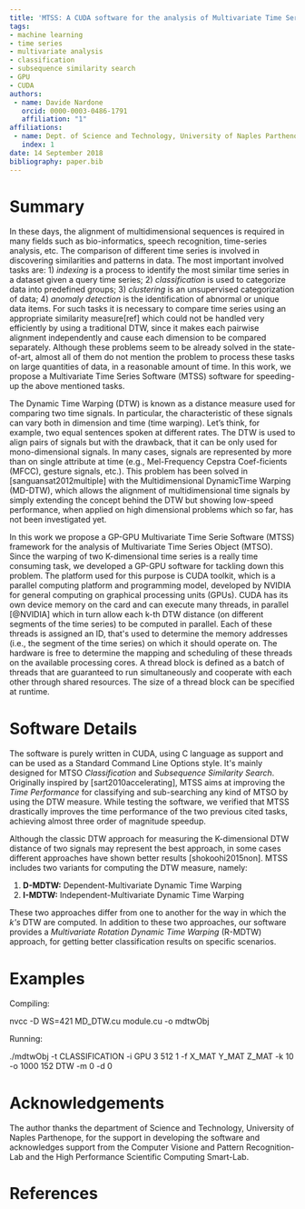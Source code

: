 ```yaml
---
title: 'MTSS: A CUDA software for the analysis of Multivariate Time Series'
tags:
- machine learning
- time series
- multivariate analysis
- classification
- subsequence similarity search
- GPU
- CUDA
authors:
 - name: Davide Nardone
   orcid: 0000-0003-0486-1791
   affiliation: "1"
affiliations:
 - name: Dept. of Science and Technology, University of Naples Parthenope
   index: 1
date: 14 September 2018
bibliography: paper.bib
---
```


# Summary
In these days, the alignment of multidimensional sequences is required in many fields such as bio-informatics, speech recognition, time-series analysis, etc. The comparison of different time series is involved in discovering similarities and patterns in data. The most important involved tasks are: 1) *indexing* is a process to identify the most similar time series in a dataset given a query time series; 2) *classification* is used to categorize data into predefined groups; 3) *clustering* is an unsupervised categorization of data; 4) *anomaly detection* is the identification of abnormal or unique data items. For such tasks it is necessary to compare time series using an appropriate similarity measure[ref] which could not be handled very efficiently by using a traditional DTW, since it makes each pairwise alignment independently and cause each dimension to be compared separately. Although these problems seem to be already solved in the state-of-art, almost all of them do not mention the problem to process these tasks on large quantities of data, in a reasonable amount of time. In this work, we propose a Multivariate Time Series Software (MTSS) software for speeding-up the above mentioned tasks.

The Dynamic Time Warping (DTW) is known as a distance measure used for comparing two time signals. In particular, the  characteristic of these  signals can vary both in dimension and time (time warping). Let’s think, for example, two equal sentences spoken at different rates. The DTW is used to align pairs of signals but with the drawback, that it can be only used for mono-dimensional signals. In many cases, signals are represented by more than on single attribute at time (e.g., Mel-Frequency Cepstra Coef-ficients (MFCC), gesture signals, etc.). This problem has been solved in [sanguansat2012multiple] with the Multidimensional DynamicTime Warping (MD-DTW), which allows the alignment of multidimensional time signals by simply extending the concept behind the DTW but showing low-speed performance, when applied on high dimensional problems which so far, has not been investigated yet.

In this work we propose a GP-GPU Multivariate Time Serie Software (MTSS) framework for the analysis of Multivariate Time Series Object (MTSO). Since the warping of two K-dimensional time series is a really time consuming task, we developed a GP-GPU software for tackling down this problem. The platform used for this purpose is CUDA toolkit, which is a parallel computing platform and programming model, developed by NVIDIA for general computing on graphical processing units (GPUs). CUDA has its own device memory on the card and can execute many threads, in parallel [@NVIDIA] which in turn allow each k-th DTW distance (on different segments of the time series) to be computed in parallel. Each of these threads is assigned an ID, that's used to determine the memory addresses (i.e., the segment of the time series) on which it should operate on. The hardware is free to determine the mapping and scheduling of these threads on the available processing cores. A thread block is defined as a batch of threads that are guaranteed to run simultaneously and cooperate with each other through shared resources. The size of a thread block can be specified at runtime.

# Software Details
The software is purely written in CUDA, using C language as support and can be used as a Standard Command Line Options style. It's mainly designed for MTSO *Classification* and *Subsequence Similarity Search*. Originally inspired by [sart2010accelerating], MTSS aims at improving the *Time Performance* for classifying and sub-searching any kind of MTSO by using the DTW measure. 
While testing the software, we verified that MTSS drastically improves the time performance of the two previous cited tasks, achieving almost three order of magnitude speedup.

Although  the classic DTW approach for measuring the K-dimensional DTW distance of two signals may represent the best approach, in some cases different approaches have shown better results [shokoohi2015non].  MTSS includes two variants for computing the DTW measure, namely:

1. **D-MDTW:** Dependent-Multivariate Dynamic Time Warping
2. **I-MDTW:** Independent-Multivariate Dynamic Time Warping

These two approaches differ from one to another for the way in which the *k's* DTW are computed. In addition to these two approaches, our software provides a *Multivariate Rotation Dynamic Time Warping* (R-MDTW) approach, for getting better classification results on specific scenarios.

# Examples

Compiling:

nvcc -D WS=421 MD_DTW.cu module.cu -o mdtwObj

Running:

./mdtwObj -t CLASSIFICATION -i GPU 3 512 1 -f X_MAT Y_MAT Z_MAT -k 10 -o 1000 152 DTW -m 0 -d 0

# Acknowledgements
The author thanks the department of Science and Technology, University of Naples Parthenope, for the support in developing the software and acknowledges support from the Computer Visione and Pattern Recognition-Lab and the High Performance Scientific Computing Smart-Lab.

# References
